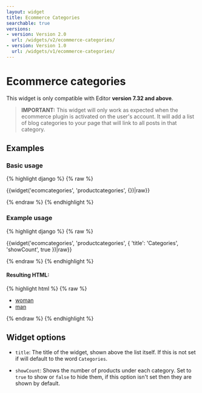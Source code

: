 ```yaml
---
layout: widget
title: Ecommerce Categories
searchable: true
versions:
- version: Version 2.0
  url: /widgets/v2/ecommerce-categories/
- version: Version 1.0
  url: /widgets/v1/ecommerce-categories/
---
```


# Ecommerce categories

This widget is only compatible with Editor **version 7.32 and above**.

> **IMPORTANT:** This widget will only work as expected when the ecommerce plugin is activated on the user's account. It will add a list of blog categories to your page that will link to all posts in that category.

## Examples

### Basic usage

{% highlight django %}
{% raw %}

  {{widget('ecomcategories', 'productcategories', {})|raw}}

{% endraw %}
{% endhighlight %}

### Example usage

{% highlight django %}
{% raw %}

  {{widget('ecomcategories', 'productcategories', {
    'title': 'Categories',
    'showCount', true
  })|raw}}

{% endraw %}
{% endhighlight %}


#### Resulting HTML:

{% highlight html %}
{% raw %}

<div id="page-zones__main-widgets__ecomcategorieslistWidget" data-name="ecomcategorieslist" class="widget  widget--zone-widget">
  <div class="bk-ecomcategorieslist  ecomcategorieslist  widget__ecomcategorieslist">
    <div class="categories-listing  widget__categories-listing">
      <ul class="categories-list  categories-listing__categories-list">
        <li class="category-item  categories-listing__category-item">
          <a class="category-link  categories-listing__category-link" href="/store?category=woman">woman</a>
        </li>
        <li class="category-item  categories-listing__category-item">
          <a class="category-link  categories-listing__category-link" href="/store?category=man">man</a>
        </li>
      </ul>
    </div>
  </div>
</div>

{% endraw %}
{% endhighlight %}

## Widget options

* ```title```: The title of the widget, shown above the list itself. If this is not set if will default to the word ```Categories```.

* ```showCount```: Shows the number of products under each category. Set to ```true``` to show or ```false``` to hide them, if this option isn't set then they are shown by default.
